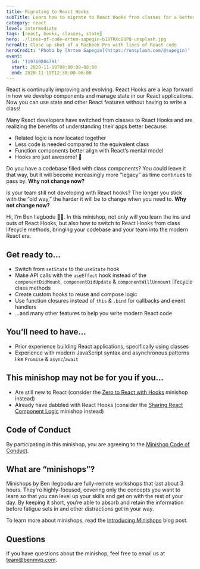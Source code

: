 ```yaml
---
title: Migrating to React Hooks
subTitle: Learn how to migrate to React Hooks from classes for a better way to develop components and manage state in React applications
category: react
level: intermediate
tags: [react, hooks, classes, state]
hero: ./lines-of-code-artem-sapegin-b18TRXc8UPQ-unsplash.jpg
heroAlt: Close up shot of a Macbook Pro with lines of React code
heroCredit: 'Photo by [Artem Sapegin](https://unsplash.com/@sapegin)'
event:
  id: '119760804791'
  start: 2020-11-19T09:00:00-08:00
  end: 2020-11-19T12:30:00-08:00
---
```


React is continually improving and evolving. React Hooks are a leap forward in how we develop components and manage state in our React applications. Now you can use state and other React features without having to write a class!

Many React developers have switched from classes to React Hooks and are realizing the benefits of understanding their apps better because:

- Related logic is now located together
- Less code is needed compared to the equivalent class
- Function components better align with React’s mental model
- Hooks are just awesome! 🎉

Do you have a codebase filled with class components? You could leave it that way, but it will become increasingly more “legacy” as time continues to pass by. **Why not change now?**

Is your team still not developing with React hooks? The longer you stick with the “old way,” the harder it will be to change when you need to. **Why not change now?**

Hi, I’m Ben Ilegbodu 👋🏾. In this minishop, not only will you learn the ins and outs of React Hooks, but also how to switch to React Hooks from class lifecycle methods, bringing your codebase and your team into the modern React era.

## Get ready to...

- Switch from `setState` to the `useState` hook
- Make API calls with the `useEffect` hook instead of the `componentDidMount`, `componentDidUpdate` & `componentWillUnmount` lifecycle class methods
- Create custom hooks to reuse and compose logic
- Use function closures instead of `this` & `.bind` for callbacks and event handlers
- ...and many other features to help you write modern React code

## You’ll need to have...

- Prior experience building React applications, specifically using classes
- Experience with modern JavaScript syntax and asynchronous patterns like `Promise` & `async`/`await`

## This minishop may not be for you if you...

- Are still new to React (consider the [Zero to React with Hooks](/minishops/zero-to-react-with-hooks/) minishop instead)
- Already have dabbled with React Hooks (consider the [Sharing React Component Logic](/minishops/sharing-react-component-logic/) minishop instead)

## Code of Conduct

By participating in this minishop, you are agreeing to the [Minishop Code of Conduct](/minishops/conduct/).

## What are “minishops”?

Minishops by Ben Ilegbodu are fully-remote workshops that last about 3 hours. They're highly-focused, covering only the concepts you want to learn so that you can level up your skills and get on with the rest of your day. By keeping it short, you’re able to absorb and retain the information before fatigue sets in and other distractions get in your way.

To learn more about minishops, read the [Introducing Minishops](/blog/introducing-minishops/) blog post.

## Questions

If you have questions about the minishop, feel free to email us at [team@benmvp.com](mailto:team@benmvp.com).
